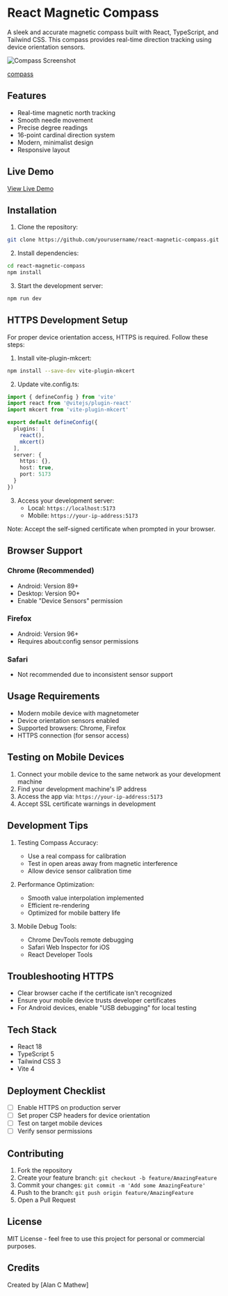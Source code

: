 # React Magnetic Compass

A sleek and accurate magnetic compass built with React, TypeScript, and Tailwind CSS. This compass provides real-time direction tracking using device orientation sensors.

![Compass Screenshot](https://github.com/user-attachments/assets/e8121efb-a989-453a-9de4-6410a99be54f)


[compass](https://github.com/user-attachments/assets/17d34b07-03cc-40b7-9e95-d9ec90da1a53)


## Features

- Real-time magnetic north tracking
- Smooth needle movement
- Precise degree readings
- 16-point cardinal direction system
- Modern, minimalist design
- Responsive layout

## Live Demo

[View Live Demo](your-demo-url)

## Installation

1. Clone the repository:
```bash
git clone https://github.com/yourusername/react-magnetic-compass.git
```

2. Install dependencies:
```bash
cd react-magnetic-compass
npm install
```

3. Start the development server:
```bash
npm run dev
```

## HTTPS Development Setup

For proper device orientation access, HTTPS is required. Follow these steps:

1. Install vite-plugin-mkcert:
```bash
npm install --save-dev vite-plugin-mkcert
```

2. Update vite.config.ts:
```typescript
import { defineConfig } from 'vite'
import react from '@vitejs/plugin-react'
import mkcert from 'vite-plugin-mkcert'

export default defineConfig({
  plugins: [
    react(),
    mkcert()
  ],
  server: {
    https: {},
    host: true,
    port: 5173
  }
})
```

3. Access your development server:
   - Local: `https://localhost:5173`
   - Mobile: `https://your-ip-address:5173`

Note: Accept the self-signed certificate when prompted in your browser.

## Browser Support

### Chrome (Recommended)
- Android: Version 89+
- Desktop: Version 90+
- Enable "Device Sensors" permission

### Firefox
- Android: Version 96+
- Requires about:config sensor permissions

### Safari
- Not recommended due to inconsistent sensor support

## Usage Requirements

- Modern mobile device with magnetometer
- Device orientation sensors enabled
- Supported browsers: Chrome, Firefox
- HTTPS connection (for sensor access)

## Testing on Mobile Devices

1. Connect your mobile device to the same network as your development machine
2. Find your development machine's IP address
3. Access the app via: `https://your-ip-address:5173`
4. Accept SSL certificate warnings in development

## Development Tips

1. Testing Compass Accuracy:
   - Use a real compass for calibration
   - Test in open areas away from magnetic interference
   - Allow device sensor calibration time

2. Performance Optimization:
   - Smooth value interpolation implemented
   - Efficient re-rendering
   - Optimized for mobile battery life

3. Mobile Debug Tools:
   - Chrome DevTools remote debugging
   - Safari Web Inspector for iOS
   - React Developer Tools

## Troubleshooting HTTPS

- Clear browser cache if the certificate isn't recognized
- Ensure your mobile device trusts developer certificates
- For Android devices, enable "USB debugging" for local testing

## Tech Stack

- React 18
- TypeScript 5
- Tailwind CSS 3
- Vite 4

## Deployment Checklist

- [ ] Enable HTTPS on production server
- [ ] Set proper CSP headers for device orientation
- [ ] Test on target mobile devices
- [ ] Verify sensor permissions

## Contributing

1. Fork the repository
2. Create your feature branch: `git checkout -b feature/AmazingFeature`
3. Commit your changes: `git commit -m 'Add some AmazingFeature'`
4. Push to the branch: `git push origin feature/AmazingFeature`
5. Open a Pull Request

## License

MIT License - feel free to use this project for personal or commercial purposes.

## Credits

Created by [Alan C Mathew]
